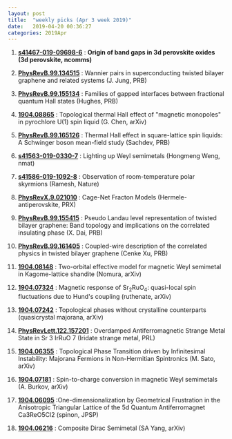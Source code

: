 ```yaml
---
layout: post
title:  "weekly picks (Apr 3 week 2019)"
date:   2019-04-20 00:36:27
categories: 2019Apr
---
```


1. **[s41467-019-09698-6](http://www.nature.com/articles/s41467-019-09698-6)** : **Origin of band gaps in 3d perovskite oxides (3d perovskite, ncomms)**
 
  
1. **[PhysRevB.99.134515](https://link.aps.org/doi/10.1103/PhysRevB.99.134515)** : Wannier pairs in superconducting twisted bilayer graphene and related systems (J. Jung, PRB)

1. **[PhysRevB.99.155134](https://link.aps.org/doi/10.1103/PhysRevB.99.155134)** : Families of gapped interfaces between fractional quantum Hall states (Hughes, PRB)
 
1. **[1904.08865](http://arxiv.org/abs/1904.08865)** : Topological thermal Hall effect of "magnetic monopoles" in pyrochlore U(1) spin liquid (G. Chen, arXiv)

1. **[PhysRevB.99.165126](https://link.aps.org/doi/10.1103/PhysRevB.99.165126)** : Thermal Hall effect in square-lattice spin liquids: A Schwinger boson mean-field study (Sachdev, PRB)

1. **[s41563-019-0330-7](http://www.nature.com/articles/s41563-019-0330-7)** : Lighting up Weyl semimetals (Hongmeng Weng, nmat)

1. **[s41586-019-1092-8](http://www.nature.com/articles/s41586-019-1092-8)** : Observation of room-temperature polar skyrmions (Ramesh, Nature)

1. **[PhysRevX.9.021010](https://link.aps.org/doi/10.1103/PhysRevX.9.021010)** : Cage-Net Fracton Models (Hermele-antiperovskite, PRX)

1. **[PhysRevB.99.155415](https://link.aps.org/doi/10.1103/PhysRevB.99.155415)** : Pseudo Landau level representation of twisted bilayer graphene: Band topology and implications on the correlated insulating phase (X. Dai, PRB)

1. **[PhysRevB.99.161405](https://link.aps.org/doi/10.1103/PhysRevB.99.161405)** : Coupled-wire description of the correlated physics in twisted bilayer graphene (Cenke Xu, PRB)
			
1. **[1904.08148](http://arxiv.org/abs/1904.08148)** : Two-orbital effective model for magnetic Weyl semimetal in Kagome-lattice shandite (Nomura, arXiv)

1. **[1904.07324](http://arxiv.org/abs/1904.07324)** : Magnetic response of Sr$_2$RuO$_4$: quasi-local spin fluctuations due to Hund's coupling (ruthenate, arXiv)

1. **[1904.07242](http://arxiv.org/abs/1904.07242)** : Topological phases without crystalline counterparts (quasicrystal majorana, arXiv)


1. **[PhysRevLett.122.157201](https://link.aps.org/doi/10.1103/PhysRevLett.122.157201)** : Overdamped Antiferromagnetic Strange Metal State in Sr 3 IrRuO 7 (Iridate strange metal, PRL)

1. **[1904.06355](http://arxiv.org/abs/1904.06355)** : Topological Phase Transition driven by Infinitesimal Instability: Majorana Fermions in Non-Hermitian Spintronics (M. Sato, arXiv)
			
1. **[1904.07181](http://arxiv.org/abs/1904.07181)** : Spin-to-charge conversion in magnetic Weyl semimetals (A. Burkov, arXiv)

1. **[1904.06095](http://arxiv.org/abs/1904.06095)**  :One-dimensionalization by Geometrical Frustration in the Anisotropic Triangular Lattice of the 5d Quantum Antiferromagnet Ca3ReO5Cl2 (spinon, JPSP)

1. **[1904.06216](http://arxiv.org/abs/1904.06216)** : Composite Dirac Semimetal (SA Yang, arXiv)


 
 
 
